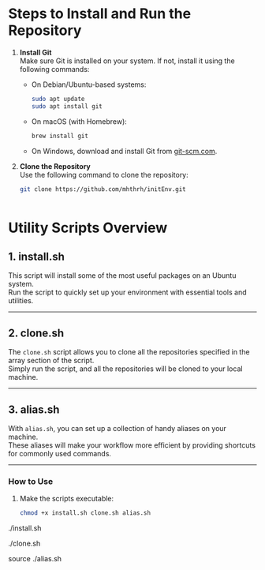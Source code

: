 # Steps to Install and Run the Repository

1. **Install Git**  
   Make sure Git is installed on your system. If not, install it using the following commands:

    - On Debian/Ubuntu-based systems:
      ```bash
      sudo apt update
      sudo apt install git
      ```
    - On macOS (with Homebrew):
      ```bash
      brew install git
      ```
    - On Windows, download and install Git from [git-scm.com](https://git-scm.com/).

2. **Clone the Repository**  
   Use the following command to clone the repository:
   ```bash
   git clone https://github.com/mhthrh/initEnv.git



# Utility Scripts Overview

## 1. **install.sh**
This script will install some of the most useful packages on an Ubuntu system.  
Run the script to quickly set up your environment with essential tools and utilities.

---

## 2. **clone.sh**
The `clone.sh` script allows you to clone all the repositories specified in the array section of the script.  
Simply run the script, and all the repositories will be cloned to your local machine.

---

## 3. **alias.sh**
With `alias.sh`, you can set up a collection of handy aliases on your machine.  
These aliases will make your workflow more efficient by providing shortcuts for commonly used commands.

---

### How to Use
1. Make the scripts executable:
   ```bash
   chmod +x install.sh clone.sh alias.sh


./install.sh

./clone.sh

source ./alias.sh
